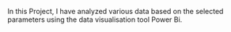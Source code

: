 In this Project, I have analyzed various data based on the selected parameters using the data visualisation tool Power Bi.
